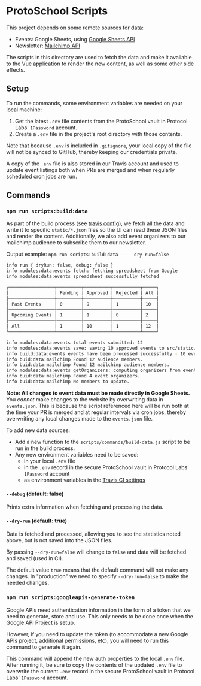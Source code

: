 # ProtoSchool Scripts

This project depends on some remote sources for data:

- Events: Google Sheets, using [Google Sheets API](https://developers.google.com/sheets/api/reference/rest/v4/spreadsheets.values/get)
- Newsletter: [Mailchimp API](https://mailchimp.com/developer/)

The scripts in this directory are used to fetch the data and make it available to the Vue application to render the new content, as well as some other side effects.

## Setup

To run the commands, some environment variables are needed on your local machine:

1.  Get the latest `.env` file contents from the ProtoSchool vault in Protocol Labs' `1Password` account.
2.  Create a `.env` file in the project's root directory with those contents.

Note that because `.env` is included in `.gitignore`, your local copy of the file will not be synced to GitHub, thereby keeping our credentials private.

A copy of the `.env` file is also stored in our Travis account and used to update event listings both when PRs are merged and when regularly scheduled cron jobs are run.

## Commands

### `npm run scripts:build:data`

As part of the build process (see [travis config](../.travis.yml)), we fetch all the data and write it to specific `static/*.json` files so the UI can read these JSON files and render the content. Additionally, we also add event organizers to our mailchimp audience to subscribe them to our newsletter.

Output example: `npm run scripts:build:data -- --dry-run=false`

```bash
info run { dryRun: false, debug: false }
info modules:data:events fetch: fetching spreadsheet from Google
info modules:data:events spreadsheet successfully fetched

┌─────────────────┬─────────┬──────────┬──────────┬─────┐
│                 │ Pending │ Approved │ Rejected │ All │
├─────────────────┼─────────┼──────────┼──────────┼─────┤
│ Past Events     │ 0       │ 9        │ 1        │ 10  │
├─────────────────┼─────────┼──────────┼──────────┼─────┤
│ Upcoming Events │ 1       │ 1        │ 0        │ 2   │
├─────────────────┼─────────┼──────────┼──────────┼─────┤
│ All             │ 1       │ 10       │ 1        │ 12  │
└─────────────────┴─────────┴──────────┴──────────┴─────┘

info modules:data:events total events submitted: 12
info modules:data:events save: saving 10 approved events to src/static/events.json
info build:data:events events have been processed successfully - 10 events saved
info buid:data:mailchimp Found 12 audience members.
info buid:data:mailchimp Found 12 mailchimp audience members.
info modules:data:events getOrganizers: computing organizers from events list.
info buid:data:mailchimp Found 4 event organizers.
info buid:data:mailchimp No members to update.
```

**Note: All changes to event data must be made directly in Google Sheets.** You _cannot_ make changes to the website by overwriting data in `events.json`. This is because the script referenced here will be run both at the time your PR is merged and at regular intervals via cron jobs, thereby overwriting any local changes made to the `events.json` file.

To add new data sources:

- Add a new function to the `scripts/commands/build-data.js` script to be run in the build process.
- Any new environment variables need to be saved:
    -  in your local `.env` file
    -  in the `.env` record in the secure ProtoSchool vault in Protocol Labs' `1Password` account
    -  as environment variables in the [Travis CI settings](https://travis-ci.org/ProtoSchool/protoschool.github.io/settings)

#### `--debug` (default: false)

Prints extra information when fetching and processing the data.

#### `--dry-run` (default: true)

Data is fetched and processed, allowing you to see the statistics noted above, but is not saved into the JSON files.

By passing `--dry-run=false` will change to `false` and data will be fetched and saved (used in CI).

The default value `true` means that the default command will not make any changes. In "production" we need to specify `--dry-run=false` to make the needed changes.


### `npm run scripts:googleapis-generate-token`

Google APIs need authentication information in the form of a token that we need to generate, store and use.
This only needs to be done once when the Google API Project is setup.

However, if you need to update the token (to accommodate a new Google APIs project, additional permissions, etc), you will need to run this command to generate it again.

This command will append the new auth properties to the local `.env` file. After running it, be sure to copy the contents of the updated `.env` file to overwrite the current `.env` record in the secure ProtoSchool vault in Protocol Labs' `1Password` account.
